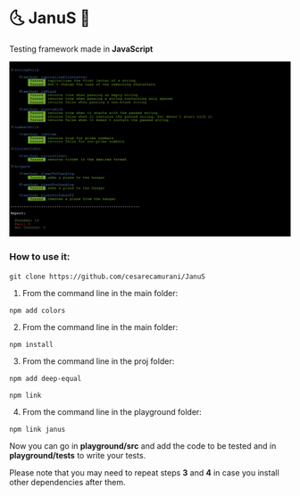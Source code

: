 # 🌜 JanuS  🌛

Testing framework made in <b>JavaScript</b>

![Alt text](/screenshot.png?raw=true "Janus Testing Framework")

### How to use it:

```
git clone https://github.com/cesarecamurani/JanuS
```
1. From the command line in the main folder:
```
npm add colors
```
2. From the command line in the main folder:
```
npm install
```
3. From the command line in the proj folder:
```
npm add deep-equal
```
```
npm link
```
4. From the command line in the playground folder:
```
npm link janus
```

Now you can go in <b>playground/src</b> and add the code to be tested and in <b>playground/tests</b> to write your tests.

Please note that you may need to repeat steps <b>3</b> and <b>4</b> in case you install other dependencies after them.
